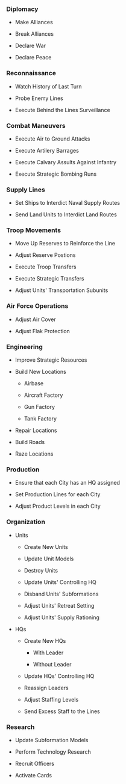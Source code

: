 ### Diplomacy

- Make Alliances

- Break Alliances

- Declare War

- Declare Peace

### Reconnaissance

- Watch History of Last Turn

- Probe Enemy Lines

- Execute Behind the Lines Surveillance

### Combat Maneuvers

- Execute Air to Ground Attacks

- Execute Artilery Barrages

- Execute Calvary Assults Against Infantry

- Execute Strategic Bombing Runs

### Supply Lines

- Set Ships to Interdict Naval Supply Routes

- Send Land Units to Interdict Land Routes

### Troop Movements

- Move Up Reserves to Reinforce the Line

- Adjust Reserve Postions

- Execute Troop Transfers

- Execute Strategic Transfers

- Adjust Units' Transportation Subunits

### Air Force Operations

- Adjust Air Cover

- Adjust Flak Protection

### Engineering

- Improve Strategic Resources

- Build New Locations

  - Airbase

  - Aircraft Factory

  - Gun Factory

  - Tank Factory
  
- Repair Locations

- Build Roads

- Raze Locations

### Production

- Ensure that each City has an HQ assigned

- Set Production Lines for each City

- Adjust Product Levels in each City

### Organization

- Units

  - Create New Units

  - Update Unit Models

  - Destroy Units

  - Update Units' Controlling HQ
  
  - Disband Units' Subformations
  
  - Adjust Units' Retreat Setting
  
  - Adjust Units' Supply Rationing
  
- HQs

  - Create New HQs

    - With Leader
  
    - Without Leader

  - Update HQs' Controlling HQ
  
  - Reassign Leaders

  - Adjust Staffing Levels
  
  - Send Excess Staff to the Lines

### Research

- Update Subformation Models

- Perform Technology Research

- Recruit Officers

- Activate Cards
